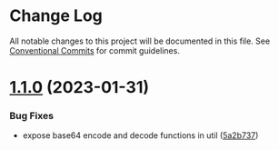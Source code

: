 # Change Log

All notable changes to this project will be documented in this file.
See [Conventional Commits](https://conventionalcommits.org) for commit guidelines.

# [1.1.0](https://github.com/aws/aws-appsync-toolkit/compare/v1.0.1...v1.1.0) (2023-01-31)

### Bug Fixes

- expose base64 encode and decode functions in util ([5a2b737](https://github.com/aws/aws-appsync-toolkit/commit/5a2b73792df61bc92e3013f6ab9a5129ddf86629))
